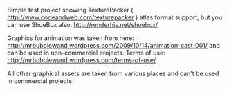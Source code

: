 Simple test project showing TexturePacker ( http://www.codeandweb.com/texturepacker ) atlas format support, but you can use ShoeBox also: http://renderhjs.net/shoebox/

Graphics for animation was taken from here: http://mrbubblewand.wordpress.com/2009/10/14/animation-cast_001/ and can be used in non-commercial projects. Terms of use: http://mrbubblewand.wordpress.com/terms-of-use/

All other graphical assets are taken from various places and can't be used in commercial projects.